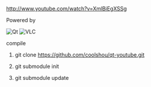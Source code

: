 
http://www.youtube.com/watch?v=XmlBiEgXSSg

Powered by

![Qt](https://github.com/skhaz/qt-youtube/raw/master/assets/imgs/qt.png) ![VLC](https://github.com/skhaz/qt-youtube/raw/master/assets/imgs/vlc.png)


compile
1. git clone https://github.com/coolshou/qt-youtube.git

2. git submodule init

3. git submodule update
